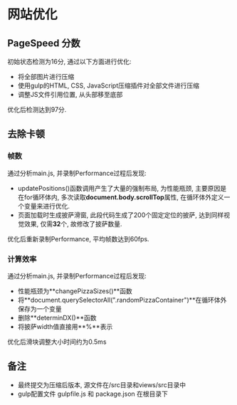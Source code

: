 # 网站优化

## PageSpeed 分数

初始状态检测为16分, 通过以下方面进行优化:

* 将全部图片进行压缩
* 使用gulp的HTML, CSS, JavaScript压缩插件对全部文件进行压缩
* 调整JS文件引用位置, 从头部移至<body>底部

优化后检测达到97分.

## 去除卡顿

### 帧数

通过分析main.js, 并录制Performance过程后发现:

* updatePositions()函数调用产生了大量的强制布局, 为性能瓶颈, 主要原因是在for循环体内, 多次读取**document.body.scrollTop**属性, 在循环体外定义一个变量来进行优化.
* 页面加载时生成披萨滑窗, 此段代码生成了200个固定定位的披萨, 达到同样视觉效果, 仅需**32**个, 故修改了披萨数量.

优化后重新录制Performance, 平均帧数达到60fps.

### 计算效率
通过分析main.js, 并录制Performance过程后发现:

* 性能瓶颈为**changePizzaSizes()**函数
* 将**document.querySelectorAll(".randomPizzaContainer")**在循环体外保存为一个变量
* 删除**determinDX()**函数
* 将披萨width值直接用**%**表示

优化后滑块调整大小时间约为0.5ms

## 备注
* 最终提交为压缩后版本, 源文件在/src目录和views/src目录中
* gulp配置文件 gulpfile.js 和 package.json 在根目录下
